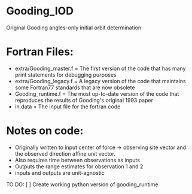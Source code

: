# Gooding_IOD
Original Gooding angles-only initial orbit determination

# Fortran Files:
- extra/Gooding_master.f = The first version of the code that has many print statements for debugging purposes
- extra/Gooding_legacy.f =  A legacy version of the code that maintains some Fortran77 standards that are now obsolete
- Gooding_runtime.f = The most up-to-date version of the code that reproduces the results of Gooding's original 1993 paper
- in.data = The input file for the fortran code

# Notes on code:
- Originally written to input center of force -> observing site vector and the observed direction affine unit vector.
- Also requires time between observations as inputs
- Outputs the range estimates for observation 1 and 2
- inputs and outputs are unit-agnostic


TO DO:
[ ] Create working python version of gooding_runtime
